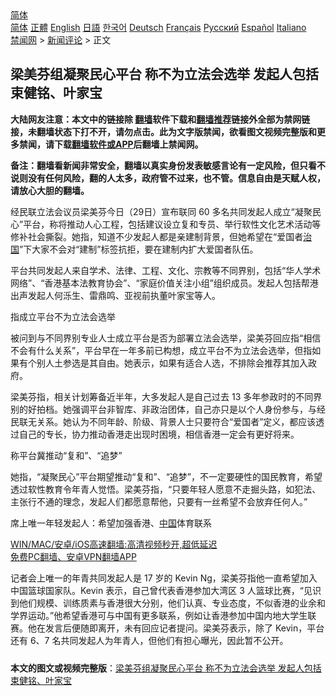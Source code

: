  <!-- 面包屑导航 --> <div class="breadcrumb"><!-- GTranslate: https://gtranslate.io/ -->  <div class="switcher notranslate">  <div class="selected">  <a href="#" onclick="return false;"> 简体</a>  </div>  <div class="option">  <a href="https://www.bannedbook.org" onclick="doGTranslate('zh-CN|zh-CN');jQuery('div.switcher div.selected a').html(jQuery(this).html());return false;" title="简体中文" class="nturl selected"> 简体</a>  <a href="https://www.bannedbook.org/zh-tw/" onclick="doGTranslate('zh-CN|zh-TW');jQuery('div.switcher div.selected a').html(jQuery(this).html());return false;" title="繁體中文" class="nturl"> 正體</a>  <a href="https://www.bannedbook.org/en/" onclick="doGTranslate('zh-CN|en');jQuery('div.switcher div.selected a').html(jQuery(this).html());return false;" title="English" class="nturl"> English</a>  <a href="https://www.bannedbook.org/ja/" onclick="doGTranslate('zh-CN|ja');jQuery('div.switcher div.selected a').html(jQuery(this).html());return false;" title="日本語" class="nturl"> 日語</a>  <a href="https://www.bannedbook.org/ko/" onclick="doGTranslate('zh-CN|ko');jQuery('div.switcher div.selected a').html(jQuery(this).html());return false;" title="한국어" class="nturl"> 한국어</a>  <a href="https://www.bannedbook.org/de/" onclick="doGTranslate('zh-CN|de');jQuery('div.switcher div.selected a').html(jQuery(this).html());return false;" title="Deutsch" class="nturl"> Deutsch</a>  <a href="https://www.bannedbook.org/fr/" onclick="doGTranslate('zh-CN|fr');jQuery('div.switcher div.selected a').html(jQuery(this).html());return false;" title="Français" class="nturl"> Français</a>  <a href="https://www.bannedbook.org/ru/" onclick="doGTranslate('zh-CN|ru');jQuery('div.switcher div.selected a').html(jQuery(this).html());return false;" title="Русский" class="nturl"> Русский</a>  <a href="https://www.bannedbook.org/es/" onclick="doGTranslate('zh-CN|es');jQuery('div.switcher div.selected a').html(jQuery(this).html());return false;" title="Español" class="nturl"> Español</a>  <a href="https://www.bannedbook.org/it/" onclick="doGTranslate('zh-CN|it');jQuery('div.switcher div.selected a').html(jQuery(this).html());return false;" title="Italiano" class="nturl"> Italiano</a>  </div>  </div>      <div class='breadcrumb-sub'><!-- Breadcrumb NavXT 6.3.0 --> <a href="https://www.bannedbook.org/" class="home">禁闻网</a> &gt; <a href="https://www.bannedbook.org/bnews/comments/" class="category">新闻评论</a> &gt; 正文</div></div><h2>梁美芬组凝聚民心平台 称不为立法会选举 发起人包括束健铭、叶家宝</h2> <p class="notice"><b>大陆网友注意：本文中的链接除 <a href="https://github.com/bannedbook/fanqiang" >翻墙</a>软件下载和<a href="https://github.com/killgcd/justmysocks/blob/master/README.md">翻墙推荐</a>链接外全部为禁网链接，未翻墙状态下打不开，请勿点击。此为文字版禁闻，欲看图文视频完整版和更多禁闻，请下载<a href="https://github.com/bannedbook/fanqiang">翻墙软件或APP</a>后翻墙上禁闻网。</p><p>备注：翻墙看新闻非常安全，翻墙以真实身份发表敏感言论有一定风险，但只看不说则没有任何风险，翻的人太多，政府管不过来，也不管。信息自由是天赋人权，请放心大胆的翻墙。</b></p>  <div class="entry">  <p>经民联立法会议员梁美芬今日（29日）宣布联同 60 多名共同发起人成立“凝聚民心”平台，称将推动人心工程，包括建议设立复和专员、举行软性文化艺术活动等修补社会撕裂。她指，知道不少发起人都是亲建制背景，但她希望在“爱国者<span class='wp_keywordlink'><a href="https://www.bannedbook.org/forum24/topic8925.html" title="《治国大道》" target="_blank">治国</a></span>”下大家不会对“建制”标签抗拒，要在建制内扩大爱国者队伍。</p> <p>平台共同发起人来自学术、法律、工程、文化、宗教等不同界别，包括“华人学术网络”、“香港基本法教育协会”、“家庭价值关注小组”组织成员。发起人包括帮港出声发起人何泺生、雷鼎鸣、亚视前执董叶家宝等人。</p> <p>指成立平台不为立法会选举</p>  <p>被问到与不同界别专业人士成立平台是否为部署立法会选举，梁美芬回应指“相信不会有什么关系”，平台早在一年多前已构想，成立平台不为立法会选举，但指如果有个别人土参选是其自由。她表示，如果有适合人选，不排除会推荐其加入政府。</p> <p>梁美芬指，相关计划筹备近半年，大多发起人是自己过去 13 多年参政时的不同界别的好拍档。她强调平台非智库、非政治团体，自己亦只是以个人身份参与，与经民联无关系。她认为不同年龄、阶级、背景人士只要符合“爱国者”定义，都应该透过自己的专长，协力推动香港走出现时困境，相信香港一定会有更好将来。</p> <p>称平台冀推动“复和”、“追梦”</p>  <p>她指，“凝聚民心”平台期望推动“复和”、“追梦”，不一定要硬性的国民教育，希望透过软性教育令年青人觉悟。梁美芬指，“只要年轻人愿意不走掘头路，如犯法、主张行不通的理念，发起人们都愿意帮他，只要有一丝希望不会放弃任何人。”</p> <p>席上唯一年轻发起人：希望加强香港、<span class='wp_keywordlink_affiliate'><a href="https://www.bannedbook.org/" title="中国" target="_blank">中国</a></span>体育联系</p> <p class="texttj"> <a href="https://github.com/bannedbook/fanqiang/wiki/V2ray%E6%9C%BA%E5%9C%BA" target="_blank">WIN/MAC/安卓/iOS高速翻墙:高清视频秒开,超低延迟</a><br/> <a href="https://github.com/bannedbook/fanqiang/wiki/%E7%A6%81%E9%97%BB%E7%BD%91%E5%AE%89%E5%8D%93%E7%BF%BB%E5%A2%99%E6%96%B0%E9%97%BBAPP" target="_blank">免费PC翻墙、安卓VPN翻墙APP</a></p> <p>记者会上唯一的年青共同发起人是 17 岁的 Kevin Ng，梁美芬指他一直希望加入中国篮球国家队。Kevin 表示，自己曾代表香港参加大湾区 3 人篮球比赛，“见识到他们规模、训练质素与香港很大分别，他们认真、专业态度，不似香港的业余和学界运动。”他希望香港可与中国有更多联系，例如让香港参加中国内地大学生联赛。他在发言后便随即离开，未有回应记者提问。梁美芬表示，除了 Kevin，平台还有 6、7 名共同发起人为年青人，但他们有担心曝光，因此暂不公开。</p><a name='sharetosocial'></a>  <div style="margin-bottom:5px;padding-bottom:5px;clear:both"> <div id="archive-pix-1" class="banner-ads"> <!-- AuctionX Display platform tag START --> <div id="26318x728x90x621x_ADSLOT2" clicktrack="%%CLICK_URL_ESC%%"></div> <!-- AuctionX Display platform tag END --> </div> <div id="archive-pix-2" class="banner-ads"> <!-- AuctionX Display platform tag START --> <div id="26315x300x250x621x_ADSLOT2" clicktrack="%%CLICK_URL_ESC%%"></div> <!-- AuctionX Display platform tag END --> </div> </div>  <div id="archive-pix-1" class="banner-ads"> <!-- AuctionX Display platform tag START --> <div id="26318x728x90x621x_ADSLOT3" clicktrack="%%CLICK_URL_ESC%%"></div> <!-- AuctionX Display platform tag END --> </div> <div><b>本文的图文或视频完整版</b>：<a href='https://www.bannedbook.org/bnews/comments/20210729/1596569.html'>梁美芬组凝聚民心平台 称不为立法会选举 发起人包括束健铭、叶家宝</a></div>  </div><!--END ENTRY--> 